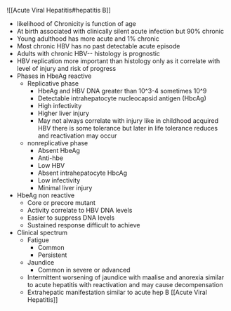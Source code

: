 ![[Acute Viral Hepatitis#hepatitis B]]
- likelihood of Chronicity is function of age 
- At birth associated with clinically silent acute infection but 90% chronic
- Young adulthood has more acute and 1% chronic
- Most chronic HBV has no past detectable acute episode
- Adults with chronic HBV-- histology is prognostic
- HBV replication more important than histology only as it correlate with level of injury and risk of progress
- Phases in HbeAg reactive
	- Replicative phase
		- HbeAg and HBV DNA greater than  10^3-4 sometimes 10^9 
		- Detectable intrahepatocyte nucleocapsid antigen (HbcAg)
		- High infectivity
		- Higher liver injury
		- May not always correlate with injury like in childhood acquired HBV there is some tolerance but later in life tolerance reduces and reactivation may occur 
	- nonreplicative phase
		- Absent HbeAg
		- Anti-hbe
		- Low HBV 
		- Absent intrahepatocyte HbcAg
		- Low infectivity
		- Minimal liver injury
- HbeAg non reactive
	- Core or precore mutant
	- Activity correlate to HBV DNA levels 
	- Easier to suppress DNA levels 
	- Sustained response difficult to achieve
- Clinical spectrum
	- Fatigue
		- Common 
		- Persistent 
	- Jaundice
		- Common in severe or advanced
	- Intermittent worsening of jaundice with maalise and anorexia similar to acute hepatitis with reactivation and may cause decompensation
	- Extrahepatic manifestation similar to acute hep B [[Acute Viral Hepatitis]]

